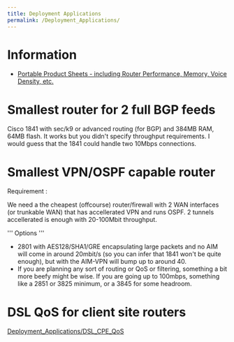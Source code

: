 ```yaml
---
title: Deployment Applications
permalink: /Deployment_Applications/
---
```


Information
===========

-   [Portable Product Sheets - including Router Performance, Memory, Voice Density, etc.](http://www.cisco.com/web/partners/tools/quickreference/)

Smallest router for 2 full BGP feeds
====================================

Cisco 1841 with sec/k9 or advanced routing (for BGP) and 384MB RAM, 64MB flash. It works but you didn't specify throughput requirements. I would guess that the 1841 could handle two 10Mbps connections.

Smallest VPN/OSPF capable router
================================

Requirement :

We need a the cheapest (offcourse) router/firewall with 2 WAN interfaces (or trunkable WAN) that has accellerated VPN and runs OSPF. 2 tunnels accellerated is enough with 20-100Mbit throughput.

''' Options '''

-   2801 with AES128/SHA1/GRE encapsulating large packets and no AIM will come in around 20mbit/s (so you can infer that 1841 won't be quite enough), but with the AIM-VPN will bump up to around 40.
-   If you are planning any sort of routing or QoS or filtering, something a bit more beefy might be wise. If you are going up to 100mbps, something like a 2851 or 3825 minimum, or a 3845 for some headroom.

DSL QoS for client site routers
===============================

[Deployment_Applications/DSL_CPE_QoS](/Deployment_Applications/DSL_CPE_QoS "wikilink")